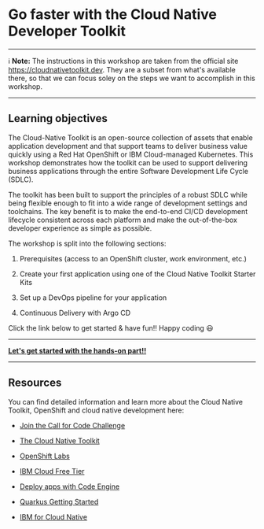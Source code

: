 # Go faster with the Cloud Native Developer Toolkit 

---
:information_source: **Note:** The instructions in this workshop are taken from the official site https://cloudnativetoolkit.dev. They are a subset from what's available there, so that we can focus soley on the steps we want to accomplish in this workshop.

---

## Learning objectives

The Cloud-Native Toolkit is an open-source collection of assets that enable application development and that support teams to deliver business value quickly using a Red Hat OpenShift or IBM Cloud-managed Kubernetes. This workshop demonstrates how the toolkit can be used to support delivering business applications through the entire Software Development Life Cycle (SDLC). 

The toolkit has been built to support the principles of a robust SDLC while being flexible enough to fit into a wide range of development settings and toolchains. The key benefit is to make the end-to-end CI/CD development lifecycle consistent across each platform and make the out-of-the-box developer experience as simple as possible.

The workshop is split into the following sections:

1. Prerequisites (access to an OpenShift cluster, work environment, etc.)

1. Create your first application using one of the Cloud Native Toolkit Starter Kits

1. Set up a DevOps pipeline for your application

1. Continuous Delivery with Argo CD


Click the link below to get started & have fun!! Happy coding :smiley:

---

**[Let's get started with the hands-on part!!](openshift/1-Prereqs.md)**

---


## Resources

You can find detailed information and learn more about the Cloud Native Toolkit, OpenShift and cloud native development here:

* [Join the Call for Code Challenge](https://developer.ibm.com/callforcode/)

* [The Cloud Native Toolkit](http://cloudnativetoolkit.dev/)

* [OpenShift Labs](https://developer.ibm.com/openlabs/openshift)

* [IBM Cloud Free Tier](https://ibm.biz/Bdffsi)

* [Deploy apps with Code Engine](https://www.youtube.com/watch?v=sd1zM57TAB4)

* [Quarkus Getting Started](https://quarkus.io/get-started/)

* [IBM for Cloud Native](https://www.ibm.com/cloud/cloud-native)

